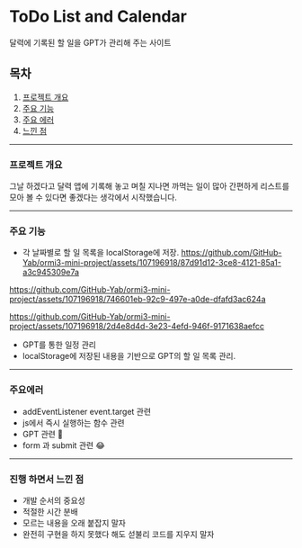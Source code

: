 # ToDo List and Calendar

달력에 기록된 할 일을 GPT가 관리해 주는 사이트

## 목차

1. [프로젝트 개요](#프로젝트-개요)
2. [주요 기능](#주요-기능)
3. [주요 에러]()
3. [느낀 점](#진행-하면서-느낀-점)

---

### 프로젝트 개요

그날 하겠다고 달력 앱에 기록해 놓고 며칠 지나면 까먹는 일이 많아 간편하게 리스트를 모아 볼 수 있다면 좋겠다는 생각에서 시작했습니다.

---




### 주요 기능

- 각 날짜별로 할 일 목록을 localStorage에 저장.
https://github.com/GitHub-Yab/ormi3-mini-project/assets/107196918/87d91d12-3ce8-4121-85a1-a3c945309e7a


https://github.com/GitHub-Yab/ormi3-mini-project/assets/107196918/746601eb-92c9-497e-a0de-dfafd3ac624a


https://github.com/GitHub-Yab/ormi3-mini-project/assets/107196918/2d4e8d4d-3e23-4efd-946f-9171638aefcc



  
- GPT를 통한 일정 관리
- localStorage에 저장된 내용을 기반으로 GPT의 할 일 목록 관리.

---

### 주요에러

- addEventListener event.target 관련
- js에서 즉시 실행하는 함수 관련 
- GPT 관련 🥲
- form 과 submit 관련 😂

---

### 진행 하면서 느낀 점

- 개발 순서의 중요성
- 적절한 시간 분배
- 모르는 내용을 오래 붙잡지 말자
- 완전히 구현을 하지 못했다 해도 섣불리 코드를 지우지 말자
